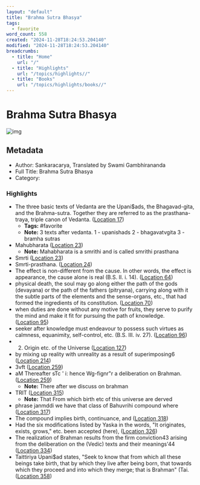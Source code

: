 ```yaml
---
layout: "default"
title: "Brahma Sutra Bhasya"
tags:
  - favorite
word_count: 558
created: "2024-11-28T18:24:53.204140"
modified: "2024-11-28T18:24:53.204140"
breadcrumbs:
  - title: "Home"
    url: "/"
  - title: "Highlights"
    url: "/topics/highlights//"
  - title: "Books"
    url: "/topics/highlights/books//"
---
```

# Brahma Sutra Bhasya

![img](https://m.media-amazon.com/images/I/41-tsGvyLZL._SY160.jpg)

## Metadata

- Author: Sankaracarya, Translated by Swami Gambhirananda
- Full Title: Brahma Sutra Bhasya
- Category: 

### Highlights

- The three basic texts of Vedanta are the Upani$ads, the Bhagavad-gita, and the Brahma-sutra. Together they are referred to as the prasthana-traya, triple canon of Vedanta. ([Location 17](https://readwise.io/to_kindle?action=open&asin=B00CGYK04Y&location=17))
  - **Tags:** #favorite
  - **Note:** 3 texts after vedanta.
    1 - upanishads
    2 - bhagavatvgita
    3 - bramha sutras
- Mahubharata ([Location 23](https://readwise.io/to_kindle?action=open&asin=B00CGYK04Y&location=23))
  - **Note:** Mahabharata is a smrithi and is called smrithi prasthana
- Smrti ([Location 23](https://readwise.io/to_kindle?action=open&asin=B00CGYK04Y&location=23))
- Smrti-prasthana. ([Location 24](https://readwise.io/to_kindle?action=open&asin=B00CGYK04Y&location=24))
- The effect is non-different from the cause. In other words, the effect is appearance, the cause alone is real (B.S. II. i. 14). ([Location 64](https://readwise.io/to_kindle?action=open&asin=B00CGYK04Y&location=64))
- physical death, the soul may go along either the path of the gods (devayana) or the path of the fathers (pitryana), carrying along with it the subtle parts of the elements and the sense-organs, etc., that had formed the ingredients of its constitution. ([Location 70](https://readwise.io/to_kindle?action=open&asin=B00CGYK04Y&location=70))
- when duties are done without any motive for fruits, they serve to purify the mind and make it fit for pursuing the path of knowledge. ([Location 95](https://readwise.io/to_kindle?action=open&asin=B00CGYK04Y&location=95))
- seeker after knowledge must endeavour to possess such virtues as calmness, equanimity, self-control, etc. (B.S. III. iv. 27). ([Location 96](https://readwise.io/to_kindle?action=open&asin=B00CGYK04Y&location=96))
- 2. Origin etc. of the Universe ([Location 127](https://readwise.io/to_kindle?action=open&asin=B00CGYK04Y&location=127))
- by mixing up reality with unreality as a result of superimposing6 ([Location 214](https://readwise.io/to_kindle?action=open&asin=B00CGYK04Y&location=214))
- 3vft ([Location 259](https://readwise.io/to_kindle?action=open&asin=B00CGYK04Y&location=259))
- aM Thereafter sTc ' i: hence Wg-fignr"r a deliberation on Brahman. ([Location 259](https://readwise.io/to_kindle?action=open&asin=B00CGYK04Y&location=259))
  - **Note:** There after we discuss on brahman
- TRIT ([Location 315](https://readwise.io/to_kindle?action=open&asin=B00CGYK04Y&location=315))
  - **Note:** That From which birth etc of this universe are derved
- phrase janmddi we have that class of Bahuvrihi compound where ([Location 317](https://readwise.io/to_kindle?action=open&asin=B00CGYK04Y&location=317))
- The compound implies birth, continuance, and ([Location 318](https://readwise.io/to_kindle?action=open&asin=B00CGYK04Y&location=318))
- Had the six modifications listed by Yaska in the words, "It originates, exists, grows," etc. been accepted (here), ([Location 326](https://readwise.io/to_kindle?action=open&asin=B00CGYK04Y&location=326))
- The realization of Brahman results from the firm conviction43 arising from the deliberation on the (Vedic) texts and their meanings'44 ([Location 334](https://readwise.io/to_kindle?action=open&asin=B00CGYK04Y&location=334))
- Taittiriya Upani$ad states, "Seek to know that from which all these beings take birth, that by which they live after being born, that towards which they proceed and into which they merge; that is Brahman" (Tai. ([Location 358](https://readwise.io/to_kindle?action=open&asin=B00CGYK04Y&location=358))

